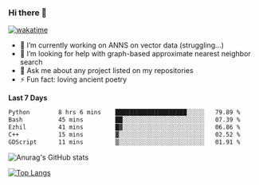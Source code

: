 ### Hi there 👋

[![wakatime](https://wakatime.com/badge/user/8906da98-c623-4aff-ac00-99cb42e09b38.svg)](https://wakatime.com/@8906da98-c623-4aff-ac00-99cb42e09b38)

- 🔭 I’m currently working on ANNS on vector data (struggling...)
- 🤔 I’m looking for help with graph-based approximate nearest neighbor search
- 💬 Ask me about any project listed on my repositories
- ⚡ Fun fact: loving ancient poetry


**Last 7 Days**
<!--START_SECTION:waka-->

```txt
Python        8 hrs 6 mins    ████████████████████░░░░░   79.89 %
Bash          45 mins         ██░░░░░░░░░░░░░░░░░░░░░░░   07.39 %
Ezhil         41 mins         █▓░░░░░░░░░░░░░░░░░░░░░░░   06.86 %
C++           15 mins         ▓░░░░░░░░░░░░░░░░░░░░░░░░   02.52 %
GDScript      11 mins         ▒░░░░░░░░░░░░░░░░░░░░░░░░   01.91 %
```

<!--END_SECTION:waka-->

![Anurag's GitHub stats](https://github-readme-stats.vercel.app/api?username=matchyc&count_private=true&show_icons=true&theme=vue)

[![Top Langs](https://github-readme-stats.vercel.app/api/top-langs/?username=matchyc&langs_count=4&&hide=perl,raku,html,javascript,shell,roff,prolog)](https://github.com/anuraghazra/github-readme-stats)

